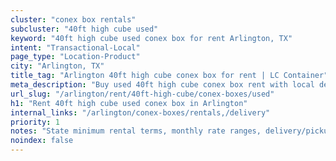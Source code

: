 ```yaml
---
cluster: "conex box rentals"
subcluster: "40ft high cube used"
keyword: "40ft high cube used conex box for rent Arlington, TX"
intent: "Transactional-Local"
page_type: "Location-Product"
city: "Arlington, TX"
title_tag: "Arlington 40ft high cube conex box for rent | LC Container"
meta_description: "Buy used 40ft high cube conex box rent with local delivery in Arlington, TX. LC Container — local Since 2003. Request a fast quote today."
url_slug: "/arlington/rent/40ft-high-cube/conex-boxes/used"
h1: "Rent 40ft high cube used conex box in Arlington"
internal_links: "/arlington/conex-boxes/rentals,/delivery"
priority: 1
notes: "State minimum rental terms, monthly rate ranges, delivery/pickup fees, service area."
noindex: false
---
```


<!-- TODO: Add unique city/inventory copy, images, and internal links here. -->
